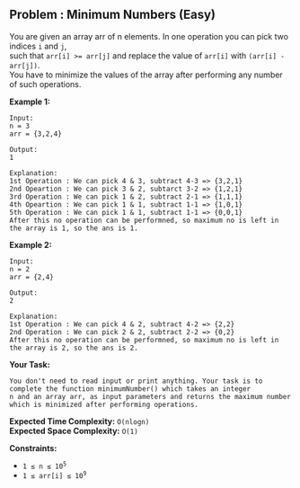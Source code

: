 ## Problem : Minimum Numbers (Easy)

You are given an array arr of n elements. In one operation you can pick two indices ```i``` and ```j```,<br> 
such that ```arr[i] >= arr[j]``` and replace the value of ```arr[i]``` with ```(arr[i] - arr[j])```.<br>
You have to minimize the values of the array after performing any number of such operations.

**Example 1:**
```
Input:
n = 3
arr = {3,2,4}

Output:
1

Explanation:
1st Operation : We can pick 4 & 3, subtract 4-3 => {3,2,1}
2nd Opeartion : We can pick 3 & 2, subtarct 3-2 => {1,2,1}
3rd Operation : We can pick 1 & 2, subtract 2-1 => {1,1,1}
4th Opeartion : We can pick 1 & 1, subtract 1-1 => {1,0,1}
5th Operation : We can pick 1 & 1, subtract 1-1 => {0,0,1}
After this no operation can be performned, so maximum no is left in the array is 1, so the ans is 1.
```
**Example 2:**
```
Input:
n = 2
arr = {2,4}

Output:
2

Explanation:
1st Operation : We can pick 4 & 2, subtract 4-2 => {2,2}
2nd Operation : We can pick 2 & 2, subtract 2-2 => {0,2}
After this no operation can be performned, so maximum no is left in the array is 2, so the ans is 2.
```

**Your Task:**
```  
You don't need to read input or print anything. Your task is to complete the function minimumNumber() which takes an integer
n and an array arr, as input parameters and returns the maximum number which is minimized after performing operations.
```

**Expected Time Complexity:** ```O(nlogn)```<br>
**Expected Space Complexity:** ```O(1)```

**Constraints:**
<ul>
<li><code>1 ≤ n ≤ 10<sup>5</sup></code></li>
<li><code>1 ≤ arr[i] ≤ 10<sup>9</sup></code></li>
</ul>
